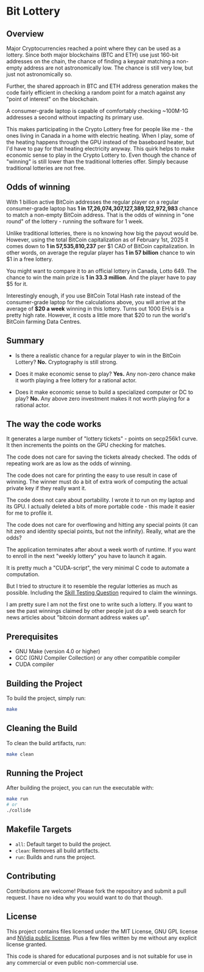 # Bit Lottery

## Overview
Major Cryptocurrencies reached a point where they can be used as a lottery. Since both major blockchains (BTC and ETH) use just 160-bit addresses on the chain,
the chance of finding a keypair matching a non-empty address are not astronomically low. The chance is still very low, but just not astronomically so.

Further, the shared approach in BTC and ETH address generation makes the code fairly efficient in checking a random point for a match against any "point of interest" on the blockchain.

A consumer-grade laptop is capable of comfortably checking ~100M-1G addresses a second without impacting its primary use.

This makes participating in the Crypto Lottery free for people like me - the ones living in Canada in a home with electric heating. When I play, some of the heating happens through the GPU instead
of the baseboard heater, but I'd have to pay for that heating electricity anyway. This quirk helps to make economic sense to play in the Crypto Lottery to. Even though the chance of "winning"
is still lower than the traditional lotteries offer. Simply because traditional lotteries are not free.

## Odds of winning

With 1 billion active BitCoin addresses the regular player on a regular consumer-grade laptop has **1 in 17,26,074,307,127,389,122,972,983** chance to match a non-empty BitCoin address.
That is the odds of winning in "one round" of the lottery - running the software for 1 week.

Unlike traditional lotteries, there is no knowing how big the payout would be. However, using the total BitCoin capitalization as of February 1st, 2025
it comes down to **1 in 57,535,810,237** per $1 CAD of BitCoin capitalization. In other words, on average the regular player has **1 in 57 billion** chance to win $1 in a free lottery.

You might want to compare it to an official lottery in Canada, Lotto 649. The chance to win the main prize is **1 in 33.3 million**. And the player have to pay $5 for it.

Interestingly enough, if you use BitCoin Total Hash rate instead of the consumer-grade laptop for the calculations above, you will arrive at the average of **$20 a week** winning in this lottery.
Turns out 1000 EH/s is a pretty high rate. However, it costs a little more that $20 to run the world's BitCoin farming Data Centres.

## Summary

* Is there a realistic chance for a regular player to win in the BitCoin Lottery? **No.** Cryptography is still strong.

* Does it make economic sense to play? **Yes.** Any non-zero chance make it worth playing a free lottery for a rational actor.

* Does it make economic sense to build a specialized computer or DC to play? **No.** Any above zero investment makes it not worth playing for a rational actor.


## The way the code works

It generates a large number of "lottery tickets" - points on secp256k1 curve. It then increments the points on the GPU checking for matches.

The code does not care for saving the tickets already checked. The odds of repeating work are as low as the odds of winning.

The code does not care for printing the easy to use result in case of winning. The winner must do a bit of extra work of computing the actual private key if they really want it.

The code does not care about portability. I wrote it to run on my laptop and its GPU. I actually deleted a bits of more portable code - this made it easier for me to profile it.

The code does not care for overflowing and hitting any special points (it can hit zero and identity special points, but not the infinity). Really, what are the odds?

The application terminates after about a week worth of runtime. If you want to enroll in the next "weekly lottery" you have to launch it again.

It is pretty much a "CUDA-script", the very minimal C code to automate a computation.

But I tried to structure it to resemble the regular lotteries as much as possible. Including the [Skill Testing Question](https://en.wikipedia.org/wiki/Skill_testing_question) required to claim the winnings.

I am pretty sure I am not the first one to write such a lottery. If you want to see the past winnings claimed by other people just do a web search for news articles about "bitcoin dormant address wakes up".

## Prerequisites
- GNU Make (version 4.0 or higher)
- GCC (GNU Compiler Collection) or any other compatible compiler
- CUDA compiler

## Building the Project
To build the project, simply run:
```sh
make
```

## Cleaning the Build
To clean the build artifacts, run:
```sh
make clean
```

## Running the Project
After building the project, you can run the executable with:
```sh
make run
# or
./collide
```

## Makefile Targets
- `all`: Default target to build the project.
- `clean`: Removes all build artifacts.
- `run`: Builds and runs the project.

## Contributing
Contributions are welcome! Please fork the repository and submit a pull request. I have no idea why you would want to do that though.

## License
This project contains files licensed under the MIT License, GNU GPL license and [NVidia public license](https://docs.nvidia.com/cuda/eula/index.html).
Plus a few files written by me without any explicit license granted.

This code is shared for educational purposes and is not suitable for use in any commercial or even public non-commercial use.
